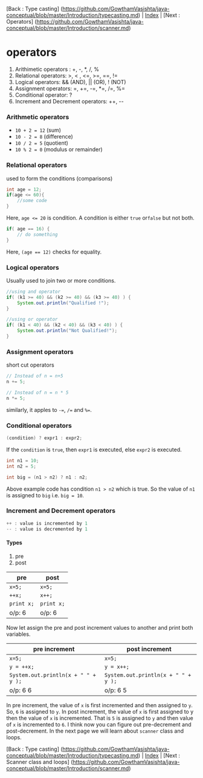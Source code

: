 [Back : Type casting] (https://github.com/GowthamVasishta/java-conceptual/blob/master/Introduction/typecasting.md) | [Index](https://github.com/GowthamVasishta/java-conceptual/tree/master/Introduction) | [Next : Operators] (https://github.com/GowthamVasishta/java-conceptual/blob/master/Introduction/scanner.md)

# operators

 1. Arithimetic operators : +, -, *, /, %
 2. Relational operators: >, < , <=, >=, ==, !=
 3. Logical operators: && (AND), || (OR), ! (NOT)
 4. Assignment operators: =, +=, -=, *=, /=, %=
 5. Conditional operator: ?
 6. Increment and Decrement operators: ++, --

### Arithmetic operators

 - `10 + 2 = 12` (sum)
 - `10 - 2 = 8` (difference)
 - `10 / 2 = 5` (quotient)
 - `10 % 2 = 0` (modulus or remainder)

### Relational operators
used to form the conditions (comparisons)

```java
int age = 12;
if(age <= 60){
	//some code
}
```

Here, `age <= 20` is condition. A condition is either `true` or`false` but not both.

```java
if( age == 16) {
	// do something
}
```

Here, `(age == 12)` checks for equality.

### Logical operators
Usually used to join two or more conditions.

```java
//using and operator
if( (k1 >= 40) && (k2 >= 40) && (k3 >= 40) ) {
	System.out.println("Qualified !");
}

//using or operator
if( (k1 < 40) && (k2 < 40) && (k3 < 40) ) {
	System.out.println("Not Qualified!");
}

```
### Assignment operators
short cut operators

```java
// Instead of n = n+5
n += 5;

// Instead of n = n * 5
n *= 5;
```
similarly, it apples to `-=`, `/=` and `%=`.

### Conditional operators

```java
(condition) ? expr1 : expr2;
```
If the `condition` is `true`, then `expr1` is executed, else `expr2` is executed.

```java
int n1 = 10;
int n2 = 5;

int big = (n1 > n2) ? n1 : n2;

```
Above example code has condition `n1 > n2` which is true. So the value of `n1` is assigned to `big` i.e. `big = 10`.

### Increment and Decrement operators

```java
++ : value is incremented by 1
-- : value is decremented by 1
```

#### Types

 1. pre
 2. post

pre        | post
-----------|------
 `x=5;`    |`x=5;`
 `++x;`    |`x++;`
 `print x;`| `print x;`
 o/p: 6    | o/p: 6

Now let assign the pre and post increment values to another and print both variables.

pre increment     | post increment
------------------|----------------
 `x=5;`           |`x=5;`
 `y = ++x;`       |`y = x++;`
`System.out.println(x + " " + y );`| `System.out.println(x + " " + y );`
 o/p: 6 6         | o/p: 6 5

In pre increment, the value of `x` is first incremented and then assigned to `y`. So, `6` is assigned to `y`. In post increment, the value of `x` is first assigned to y then the value of `x` is incremented. That is `5` is assigned to `y` and then value of `x` is incremented to `6`.
I think now you can figure out pre-decrement and post-decrement. In the next page we will learn about `scanner` class and loops.

[Back : Type casting] (https://github.com/GowthamVasishta/java-conceptual/blob/master/Introduction/typecasting.md) | [Index](https://github.com/GowthamVasishta/java-conceptual/tree/master/Introduction) | [Next : Scanner class and loops] (https://github.com/GowthamVasishta/java-conceptual/blob/master/Introduction/scanner.md)


